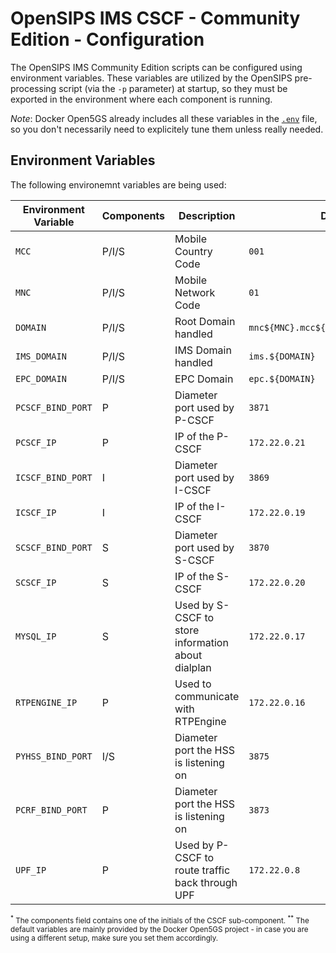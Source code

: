 # OpenSIPS IMS CSCF - Community Edition - Configuration


The OpenSIPS IMS Community Edition scripts can be configured using environment
variables. These variables are utilized by the OpenSIPS pre-processing script
(via the `-p` parameter) at startup, so they must be exported in the
environment where each component is running.

_Note_: Docker Open5GS already includes all these variables in the
[`.env`](https://github.com/herlesupreeth/docker_open5gs/blob/master/.env)
file, so you don't necessarily need to explicitely tune them unless really
needed.

## Environment Variables

The following environemnt variables are being used:

| Environment Variable | Components | Description                    | Default |
|----------------------|------------|--------------------------------|---------|
| `MCC`                | P/I/S      | Mobile Country Code            | `001`   |
| `MNC`                | P/I/S      | Mobile Network Code            | `01`    |
| `DOMAIN`     | P/I/S | Root Domain handled  | `mnc${MNC}.mcc${MCC}.3gppnetwork.org` |
| `IMS_DOMAIN` | P/I/S | IMS Domain handled   | `ims.${DOMAIN}` |
| `EPC_DOMAIN` | P/I/S | EPC Domain           | `epc.${DOMAIN}` |
| `PCSCF_BIND_PORT` | P | Diameter port used by P-CSCF | `3871`        |
| `PCSCF_IP`        | P | IP of the P-CSCF             | `172.22.0.21` |
| `ICSCF_BIND_PORT` | I | Diameter port used by I-CSCF | `3869`        |
| `ICSCF_IP`        | I | IP of the I-CSCF             | `172.22.0.19` |
| `SCSCF_BIND_PORT` | S | Diameter port used by S-CSCF | `3870`        |
| `SCSCF_IP`        | S | IP of the S-CSCF             | `172.22.0.20` |
| `MYSQL_IP` | S | Used by S-CSCF to store information about dialplan | `172.22.0.17` |
| `RTPENGINE_IP` | P | Used to communicate with RTPEngine | `172.22.0.16` |
| `PYHSS_BIND_PORT` | I/S | Diameter port the HSS is listening on | `3875`|
| `PCRF_BIND_PORT`  | P   | Diameter port the HSS is listening on | `3873`|
| `UPF_IP` | P | Used by P-CSCF to route traffic back through UPF | `172.22.0.8` |

<sub>
<sup>*</sup> The components field contains one of the initials of the CSCF sub-component.
</sub>


<sub>
<sup>**</sup> The default variables are mainly provided by the Docker Open5GS project - 
in case you are using a different setup, make sure you set them accordingly.
</sub>
